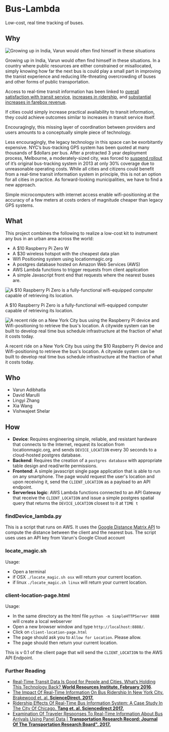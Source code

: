 # Bus-Lambda
Low-cost, real time tracking of buses.

## Why


![ Growing up in India, Varun would often find himself in these situations ](https://wricitieshub.org/sites/default/files/image4.jpg)

Growing up in India, Varun would often find himself in these situations. In a country where public resources are either constrained or misallocated, simply knowing how far the next bus is could play a small part in improving the tranist experience and reducing life-threating overcrowding of buses and other forms of public transportation.

Access to real-time transit information has been linked to  [overall satisfaction with transit service](http://trrjournalonline.trb.org/doi/abs/10.3141/2082-13), [increases in ridership](http://www.sciencedirect.com/science/article/pii/S0968090X12000022), and  [substantial increases in farebox revenue](http://www.sciencedirect.com/science/article/pii/S0968090X15000297). 

If cities could simply increase practical availability to transit information, they could achieve outcomes similar to increases in transit service itself. 

Encouragingly, this missing layer of coordination between providers and users amounts to a conceptually simple piece of technology.

Less encouragingly, the legacy technology in this space can be exorbitantly expensive. NYC’s bus-tracking GPS system has been quoted at many thousands of $dollars per bus. After a protracted 3 year deployment process, Melbourne, a moderately-sized city, was forced to  [suspend rollout](https://www.streetsdatacollaborative.org/technical-overview/[https://www.itnews.com.au/news/melbourne-takes-second-stab-at-gps-bus-tracking-381093) of it’s original bus-tracking system in 2013 at only 30% coverage due to unreasonable operating costs. While all cities and citizens could benefit from a real-time transit information system in principle, this is not an option for all cities in practice. As forward-looking municipalities, we have to find a new approach.

Simple microcomputers with internet access enable wifi-positioning at the accuracy of a few meters at costs orders of magnitude cheaper than legacy GPS systems.

## What

This project combines the following to realize a low-cost kit to instrument any bus in an urban area across the world: 
- A $10 Raspberry Pi Zero W
- A $30 wireless hotspot with the cheapest data plan
- Wifi Positioning system using locationmagic.org
- A postgres database hosted on Amazon Web Services (AWS)
- AWS Lambda functions to trigger requests from client application
- A simple Javascript front end that requests where the nearest buses are.

![ A $10 Raspberry Pi Zero is a fully-functional wifi-equipped computer capable of retrieving its location. ](https://static1.squarespace.com/static/59948729a803bbad877d588e/t/5997b872f14aa1178c60949c/1503115399348/raspberry-pi-zero-w-wireless-256x256.png?format=1500w)

A $10 Raspberry Pi Zero is a fully-functional wifi-equipped computer capable of retrieving its location.

![ A recent ride on a New York City bus using the Raspberry Pi device and Wifi-positioning to retrieve the bus's location. A citywide system can be built to develop real time bus schedule infrastructure at the fraction of what it costs today. ](https://static1.squarespace.com/static/59948729a803bbad877d588e/t/5997b8bdf14aa1178c609703/1503115491956/bustime.jpg?format=1500w)

A recent ride on a New York City bus using the $10 Raspberry Pi device and Wifi-positioning to retrieve the bus's location. A citywide system can be built to develop real time bus schedule infrastructure at the fraction of what it costs today.

## Who
- Varun Adibhatla
- David Marulli
- Lingyi Zhang
- Xia Wang
- Vishwajeet Shelar


## How
- **Device**: Requires engineering simple, reliable, and resistant hardware that connects to the Internet, request its location from locationmagic.org, and sends `DEVICE_LOCATION` every 30 seconds to a cloud-hosted postgres database.
- **Backend**: Requires the creation of a `postgres database` with appropriate table design and read/write permissions.
- **Frontend**: A simple javascript single page application that is able to run on any smartphone. The page would request the user's location and upon receiving it, send the `CLIENT_LOCATION` as a payload to an API endpoint.
- **Serverless logic**: AWS Lambda functions connected to an API Gateway that receive the `CLIENT_LOCATION` and issue a simple postgres spatial query that returns the `DEVICE_LOCATION` closest to it at `TIME t`

### findDevice_lambda.py
This is a script that runs on AWS. It uses the [Google Distance Matrix API](https://developers.google.com/maps/documentation/distance-matrix/start) to compute the distance between the client and the nearest bus. The script uses uses an API key from Varun's Google Cloud account 

### locate_magic.sh
Usage:
- Open a terminal
- if OSX `./locate_magic.sh osx` will return your current location.
- if linux `./locate_magic.sh linux` will return your current location.

### client-location-page.html
Usage: 
- In the same directory as the html file `python -m SimpleHTTPServer 8888` will create a local webserver
- Open a new browser window and type `http://localhost:8888/`.
- Click on `client-location-page.html`
- The page should ask you to `Allow for Location`. Please allow.
- The page should then return your current location.

This is v 0.1 of the client page that will send the `CLIENT_LOCATION` to the AWS API Endpoint.

### Further Reading


-   [Real-Time Transit Data Is Good for People and Cities. What’s Holding This Technology Back?  **World Resources Institute, February 2016**](http://www.wri.org/blog/2016/02/real-time-transit-data-good-people-and-cities-whats-holding-technology-back).
-   [The Impact Of Real-Time Information On Bus Ridership In New York City. Brakewood et. al. **ScienceDirect. 2017.**](http://www.sciencedirect.com/science/article/pii/S0968090X15000297.)
-   [Ridership Effects Of Real-Time Bus Information System: A Case Study In The City Of Chicago.  **Tang et. al. Sciencedirect 2017.**](http://www.sciencedirect.com/science/article/pii/S0968090X12000022.)
-   [Examination Of Traveler Responses To Real-Time Information About Bus Arrivals Using Panel Data |  **Transportation Research Record: Journal Of The Transportation Research Board". 2017.**](http://trrjournalonline.trb.org/doi/abs/10.3141/2082-13.)

